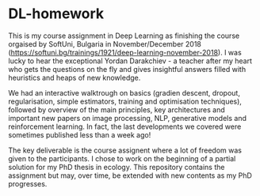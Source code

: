 # DL-homework

This is my course assignment in Deep Learning as finishing the course orgaised by SoftUni, Bulgaria in November/December 2018 (https://softuni.bg/trainings/1921/deep-learning-november-2018). I was lucky to hear the exceptional Yordan Darakchiev - a teacher after my heart who  gets the questions on the fly and gives insightful answers filled with heuristics and heaps of new knowledge. 

We had an interactive walktrough on basics (gradien descent, dropout, regularisation, simple estimators, training and optimisation techniques), followed by overview of the main principles, key architectures and important new papers on image processing, NLP, generative models and reinforcement learning. In fact, the last developments we covered were sometimes published less than a week ago!

The key deliverable is the course assignent where a lot of freedom was given to the participants. I chose to work on the beginning of a partial solution for my PhD thesis in ecology. This repository contains the assignment but may, over time, be extended with new contents as my PhD progresses.
